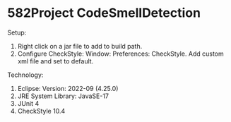 # 582Project CodeSmellDetection

Setup:
1. Right click on a jar file to add to build path.
1. Configure CheckStyle: Window: Preferences: CheckStyle.  Add custom xml file and set to default.

Technology: 
1. Eclipse: Version: 2022-09 (4.25.0)
1. JRE System Library: JavaSE-17
1. JUnit 4
1. CheckStyle 10.4